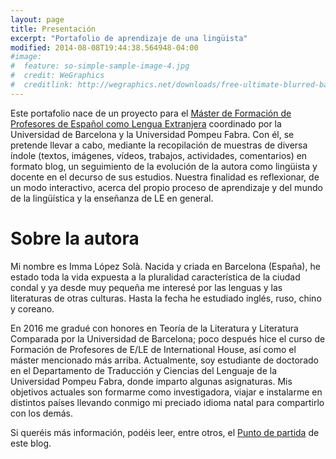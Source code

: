 ```yaml
---
layout: page
title: Presentación
excerpt: "Portafolio de aprendizaje de una lingüista"
modified: 2014-08-08T19:44:38.564948-04:00
#image:
#  feature: so-simple-sample-image-4.jpg
#  credit: WeGraphics
#  creditlink: http://wegraphics.net/downloads/free-ultimate-blurred-background-pack/
---
```


Este portafolio nace de un proyecto para el <a href=" https://www.ub.edu/portal/web/educacion/masteres-universitarios/-/ensenyament/detallEnsenyament/1060507" target="_blank">Máster de Formación de Profesores de Español como Lengua Extranjera</a> coordinado por la Universidad de Barcelona y la Universidad Pompeu Fabra. Con él, se pretende llevar a cabo, mediante la recopilación de muestras de diversa índole (textos, imágenes, vídeos, trabajos, actividades, comentarios) en formato blog, un seguimiento de la evolución de la autora como lingüista y docente en el decurso de sus estudios. Nuestra finalidad es reflexionar, de un modo interactivo, acerca del propio proceso de aprendizaje y del mundo de la lingüística y la enseñanza de LE en general.

# Sobre la autora

Mi nombre es Imma López Solà. Nacida y criada en Barcelona (España), he estado toda la vida expuesta a la pluralidad característica de la ciudad condal y ya desde muy pequeña me interesé por las lenguas y las literaturas de otras culturas. Hasta la fecha he estudiado inglés, ruso, chino y coreano.

En 2016 me gradué con honores en Teoría de la Literatura y Literatura Comparada por la Universidad de Barcelona; poco después hice el curso de Formación de Profesores de E/LE de International House, así como el máster mencionado más arriba. Actualmente, soy estudiante de doctorado en el Departamento de Traducción y Ciencias del Lenguaje de la Universidad Pompeu Fabra, donde imparto algunas asignaturas. Mis objetivos actuales son formarme como investigadora, viajar e instalarme en distintos países llevando conmigo mi preciado idioma natal para compartirlo con los demás.

Si queréis más información, podéis leer, entre otros, el <a href=" https://immalopez.github.io/blog/punto-de-partida/" target="_blank">Punto de partida</a> de este blog.
